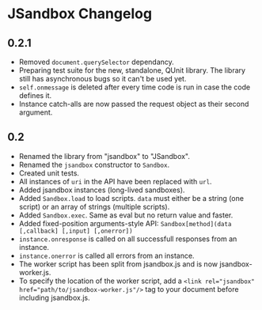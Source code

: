JSandbox Changelog
===============

0.2.1
-----

 * Removed `document.querySelector` dependancy.
 * Preparing test suite for the new, standalone, QUnit library. The library still has
   asynchronous bugs so it can't be used yet.
 * `self.onmessage` is deleted after every time code is run in case the code defines it.
 * Instance catch-alls are now passed the request object as their second argument.

0.2
-----

 * Renamed the library from "jsandbox" to "JSandbox".
 * Renamed the `jsandbox` constructor to `Sandbox`.
 * Created unit tests.
 * All instances of `uri` in the API have been replaced with `url`.
 * Added jsandbox instances (long-lived sandboxes).
 * Added `Sandbox.load` to load scripts. `data` must either be a string (one script) or an
   array of strings (multiple scripts).
 * Added `Sandbox.exec`. Same as eval but no return value and faster.
 * Added fixed-position arguments-style API:
   `Sandbox[method](data [,callback] [,input] [,onerror])`
 * `instance.onresponse` is called on all successfull responses from an instance.
 * `instance.onerror` is called all errors from an instance.
 * The worker script has been split from jsandbox.js and is now jsandbox-worker.js.
 * To specify the location of the worker script, add a
   `<link rel="jsandbox" href="path/to/jsandbox-worker.js"/>` tag to your document before
   including jsandbox.js.
